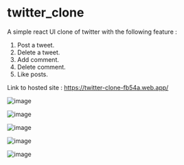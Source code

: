 # twitter_clone

A simple react UI clone of twitter with the following feature :
1. Post a tweet.
2. Delete a tweet.
3. Add comment.
4. Delete comment.
5. Like posts.

Link to hosted site : https://twitter-clone-fb54a.web.app/

![image](https://user-images.githubusercontent.com/33157366/147476092-f98ed490-64eb-42f5-8556-1f0ab1c38b22.png)

![image](https://user-images.githubusercontent.com/33157366/147476229-0ccfbb09-1026-4a23-a877-cd98e70f1b52.png)

![image](https://user-images.githubusercontent.com/33157366/147476291-9536a946-880e-452b-a027-473726175fe8.png)

![image](https://user-images.githubusercontent.com/33157366/147477484-fa0c1dc1-9dd7-4033-8b73-305aac0a30bb.png)

![image](https://user-images.githubusercontent.com/33157366/147477513-ddf5fbf5-d7cb-4694-8b47-656b767f69d1.png)


